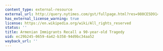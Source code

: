```yaml
---
content_type: external-resource
external_url: http://query.nytimes.com/gst/fullpage.html?res=980CE5D91431F930A15757C0A9639C8B63
has_external_license_warning: true
license: https://en.wikipedia.org/wiki/All_rights_reserved
status: ''
title: Armenian Immigrants Recall a 90-year-old Tragedy
uid: ec29b245-0659-4a42-b358-94d9bc34aa52
wayback_url: ''
---
```

